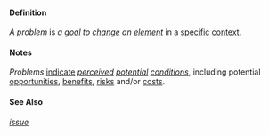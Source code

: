 #### Definition

*A problem* is *a [goal](https://github.com/gcassel/Modular-Organization-Terminology/blob/master/terms/goal.md) to [change](https://github.com/gcassel/Modular-Organization-Terminology/blob/master/terms/change.md) an [element](https://github.com/gcassel/Modular-Organization-Terminology/blob/master/terms/element.md)* in a [specific](https://github.com/gcassel/Modular-Organization-Terminology/blob/master/terms/specific.md) [context](https://github.com/gcassel/Modular-Organization-Terminology/blob/master/terms/context.md).
		
#### Notes

*Problems* [indicate](https://github.com/gcassel/Modular-Organization-Terminology/blob/master/terms/indicate.md) *[perceived](https://github.com/gcassel/Modular-Organization-Terminology/blob/master/terms/perceive.md) [potential](https://github.com/gcassel/Modular-Organization-Terminology/blob/master/terms/potential.md) [conditions](https://github.com/gcassel/Modular-Organization-Terminology/blob/master/terms/condition.md)*, including potential [opportunities](https://github.com/gcassel/Modular-Organization-Terminology/blob/master/terms/opportunity.md), [benefits](https://github.com/gcassel/Modular-Organization-Terminology/blob/master/terms/benefit.md), [risks](https://github.com/gcassel/Modular-Organization-Terminology/blob/master/terms/risk.md) and/or [costs](https://github.com/gcassel/Modular-Organization-Terminology/blob/master/terms/cost.md).
		
#### See Also

*[issue](https://github.com/gcassel/Modular-Organization-Terminology/blob/master/terms/issue.md)*

